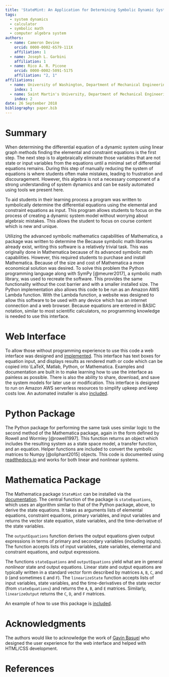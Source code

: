 ```yaml
---
title: 'StateMint: An Application for Determining Symbolic Dynamic System Models using Linear Graph Methods'
tags:
  - system dynamics
  - calculator
  - symbolic math
  - computer algebra system
authors:
  - name: Cameron Devine
    orcid: 0000-0002-6579-111X
    affiliation: 1
  - name: Joseph L. Garbini
    affiliation: 1
  - name: Rico A. R. Picone
    orcid: 0000-0002-5091-5175
    affiliation: "2, 1"
affiliations:
  - name: University of Washington, Department of Mechanical Engineering
    index: 1
  - name: Saint Martin's University, Department of Mechanical Engineering
    index: 2
date: 26 September 2018
bibliography: paper.bib
---
```


# Summary

When determining the differential equation of a dynamic system using linear graph methods finding the elemental and constraint equations is the first step.
The next step is to algebraically eliminate those variables that are not state or input variables from the equations until a minimal set of differential equations remains.
During this step of manually reducing the system of equations is where students often make mistakes, leading to frustration and discouragement.
However, this algebra is not a necessary component of a strong understanding of system dynamics and can be easily automated using tools we present here.


To aid students in their learning process a program was written to symbolically determine the differential equations using the elemental and constraint equations as input.
This program allows students to focus on the process of creating a dynamic system model without worrying about algebraic mistakes.
This allows the student to focus on course content which is new and unique.

Utilizing the advanced symbolic mathematics capabilities of Mathematica, a package was written to determine the 
Because symbolic math libraries already exist, writing this software is a relatively trivial task.
This was originally done in Mathematica because of its advanced symbolic math capabilities.
However, this required students to purchase and install Mathematica.
Because of the size and cost of Mathematica a more economical solution was desired.
To solve this problem the Python programming language along with SymPy [@meurer2017], a symbolic math library, was used to recreate the software.
This provides the same functionality without the cost barrier and with a smaller installed size.
The Python implementation also allows this code to be run as an Amazon AWS Lambda function.
With the Lambda function, a website was designed to allow this software to be used with any device which has an internet connection and a web browser.
Because equations are entered in BASIC notation, similar to most scientific calculators, no programming knowledge is needed to use this interface.

# Web Interface

To allow those without programming experience to use this code a web interface was designed and [implemented](http://statum.camerondevine.me/).
This interface has text boxes for equation input, and displays results as rendered math or code which can be copied into \LaTeX, Matlab, Python, or Mathematica.
Examples and documentation are built in to make learning how to use the interface as painless as possible.
There is also the ability to share, download, and save the system models for later use or modification.
This interface is designed to run on Amazon AWS serverless resources to simplify upkeep and keep costs low.
An automated installer is also [included](https://github.com/CameronDevine/Statum/tree/master/web).

# Python Package

The Python package for performing the same task uses similar logic to the second method of the Mathematica package, again in the form defined by Rowell and Wormley [@rowell1997].
This function returns an object which includes the resulting system as a state space model, a transfer function, and an equation.
Helper functions are included to convert the symbolic matrices to Numpy [@oliphant2015] objects.
This code is documented using [readthedocs.io](https://statum.readthedocs.io/en/latest/) and works for both linear and nonlinear systems.

# Mathematica Package

The Mathematica package `StateMint` can be installed via the [documentation](https://github.com/CameronDevine/Statum/blob/master/mathematica/README.md). The central function of the package is `stateEquations`, which uses an algorithm similar to that of the Python package, above, to derive the state equations. It takes as arguments lists of elemental equations, constraint equations, primary variables, and input variables and returns the vector state equation, state variables, and the time-derivative of the state variables.

The `outputEquations` function derives the output equations given output expressions in terms of primary and secondary variables (including inputs). The function accepts lists of input variables, state variables, elemental and constraint equations, and output expressions.

The functions `stateEquations` and `outputEquations` yield what are in general *nonlinear* state and output equations. Linear state and output equations are typically written in a standard vector form described by matrices `A`, `B`, `C`, and `D` (and sometimes `E` and `F`). The `linearizeState` function accepts lists of input variables, state variables, and the time-derivatives of the state vector (from `stateEquations`) and returns the `A`, `B`, and `E` matrices. Similarly, `linearizeOutput` returns the `C`, `D`, and `F` matrices.

An example of how to use this package is [included](https://github.com/CameronDevine/Statum/blob/master/mathematica/Example.nb).

# Acknowledgments

The authors would like to acknowledge the work of [Gavin Basuel](https://www.gavinbasuel.com/) who designed the user experience for the web interface and helped with HTML/CSS development.

# References

<!--stackedit_data:
eyJkaXNjdXNzaW9ucyI6eyJTUjhYckl2em11VWpGY1paIjp7In
N0YXJ0Ijo2NjUsImVuZCI6ODIwLCJ0ZXh0IjoiV2hlbiBkZXRl
cm1pbmluZyB0aGUgZGlmZmVyZW50aWFsIGVxdWF0aW9uIG9mIG
EgZHluYW1pYyBzeXN0ZW0gdXNpbmcgbGluZWFyIGdyYeKApiJ9
LCJleVB3U3hGS1pTN3ViaWxuIjp7InN0YXJ0IjoxMTM3LCJlbm
QiOjExMzcsInRleHQiOiJXaGVuIGxlYXJuaW5nIHN5c3RlbSBk
eW5hbWljcywgc3R1ZGVudHMgd29yayBtYW55IHByb2JsZW1zIG
FzIGEgcGFydCBvZiB0aGVpciBj4oCmIn0sImtJdEwxUVZCSEl5
a21UQnQiOnsic3RhcnQiOjEyOTIsImVuZCI6MTQ2MywidGV4dC
I6IlRvIGFpZCBzdHVkZW50cyBpbiB0aGVpciBsZWFybmluZyBw
cm9jZXNzIGEgcHJvZ3JhbSB3YXMgd3JpdHRlbiB0byBzeW1ib2
xpY2FsbHnigKYifSwiSDVBV2V4YUM4emxYYjIxTyI6eyJzdGFy
dCI6MTc4NSwiZW5kIjoxODgzLCJ0ZXh0IjoiQmVjYXVzZSBzeW
1ib2xpYyBtYXRoIGxpYnJhcmllcyBhbHJlYWR5IGV4aXN0LCB3
cml0aW5nIHRoaXMgc29mdHdhcmUgaXMgYSByZWxhdOKApiJ9LC
J3RUc2Vnc4a1F3WnBoVzYzIjp7InN0YXJ0IjoxOTA0LCJlbmQi
OjE5MDgsInRleHQiOiJkb25lIn0sIlF3TER2M0gzQk1QTFVMNT
AiOnsic3RhcnQiOjE5OTAsImVuZCI6MTk5OCwidGV4dCI6InJl
cXVpcmVkIn0sInBSS1Rpbm9LZ3NXN1Z0MkgiOnsic3RhcnQiOj
IwNjAsImVuZCI6MjA3MywidGV4dCI6InNpemUgYW5kIGNvc3Qi
fSwicngyTHVtZGNLVkVpMmZVSyI6eyJzdGFydCI6MjI0NCwiZW
5kIjoyMjQ4LCJ0ZXh0IjoidXNlZCJ9LCJFVVJPRjRhRjdCQjd0
OERKIjp7InN0YXJ0Ijo0MTUyLCJlbmQiOjQyNDIsInRleHQiOi
JbZG9jdW1lbnRhdGlvbl0oKSJ9LCJmV2VvaXd6ZWhFZVI1Q1Nx
Ijp7InN0YXJ0IjoyNjQ4LCJlbmQiOjI2NjIsInRleHQiOiJCQV
NJQyBub3RhdGlvbiJ9fSwiY29tbWVudHMiOnsiUnlMamsycUxj
cjhEczhKZCI6eyJkaXNjdXNzaW9uSWQiOiJTUjhYckl2em11VW
pGY1paIiwic3ViIjoiZ286MTAyOTA1NDM1NTMwODk2NDc0ODAw
IiwidGV4dCI6IkknbSBhIGJpZyBiZWxpZXZlciB0aGF0IHlvdX
IgZmlyc3Qgc2VudGVuY2Ugc2hvdWxkIHRyeSB0byBjb252ZXkg
dGhlIG1haW4gcG9pbnQgb2YgeW91ciBwYXBlci4gVGhpcyBpcy
Btb3JlIG9mIGFuIFwiaW50cm9kdWN0aW9uXCIgc2VjdGlvbiBz
ZW50ZW5jZSwgYXMgYXJlIHRob3NlIHRoYXQgZm9sbG93IGl0Li
BQZXJoYXBzIHRoaXMgKmlzKiBlZmZlY3RpdmVseSB0aGUgaW50
cm9kdWN0aW9uIGFuZCB0aGVyZSdzIGEgc2VwYXJhdGUgYWJzdH
JhY3QgLi4uIGlmIHNvLCB0aGF0J3MgZmluZS4iLCJjcmVhdGVk
IjoxNTQzNzE5MTAyODMwfSwiemRod2NNWmllRFdySXBrQyI6ey
JkaXNjdXNzaW9uSWQiOiJTUjhYckl2em11VWpGY1paIiwic3Vi
IjoiZ286MTAyOTA1NDM1NTMwODk2NDc0ODAwIiwidGV4dCI6Ik
knbSBnb2luZyB0byBjb250aW51ZSBjb21tZW50aW5nIGFzIGlm
IHRoaXMgdGV4dCBpcyBwcmVjZWRlZCBieSBhbiBhYnN0cmFjdC
BvZiBzb21lIHNvcnQuIiwiY3JlYXRlZCI6MTU0MzcxOTIwMTgw
OH0sInViZHFOaFdTbXRHVWtTV2UiOnsiZGlzY3Vzc2lvbklkIj
oiZXlQd1N4RktaUzd1YmlsbiIsInN1YiI6ImdvOjEwMjkwNTQz
NTUzMDg5NjQ3NDgwMCIsInRleHQiOiJJIHRoaW5rIGFkZGluZy
BhIHBocmFzZSB0byB0aGUgcHJlY2VkaW5nIHNlbnRlbmNlIGNv
dWxkIGNhcHR1cmUgd2hhdCB5b3UncmUgdHJ5aW5nIHRvIHNheS
wgaGVyZS4gU29tZXRoaW5nIGxpa2UgXCIuLi4gbWFrZSBtaXN0
YWtlcywgd2hpY2ggbGVhZCB0byBmcnVzdHJhdGlvbiBhbmQgZG
lzY291cmFnZW1lbnQgd2hlbiBtYW51YWxseSByZWR1Y2luZyB0
aGUgc3lzdGVtIG9mIGVxdWF0aW9ucy5cIiIsImNyZWF0ZWQiOj
E1NDM3MTk2MTA2ODd9LCI0QnJjTmpzRGx4U2JMbE02Ijp7ImRp
c2N1c3Npb25JZCI6ImtJdEwxUVZCSEl5a21UQnQiLCJzdWIiOi
JnbzoxMDI5MDU0MzU1MzA4OTY0NzQ4MDAiLCJ0ZXh0IjoiV2Ug
Y2FuIG5vdyBiZSBtb3JlIHNwZWNpZmljLCBoZXJlLiBXZSBoYX
ZlIGFscmVhZHkgaW50cm9kdWNlZCB0aGUgZXF1YXRpb25zIGFu
ZCB0aGUgdGFzayBvZiBhdXRvbWF0aW9uLiIsImNyZWF0ZWQiOj
E1NDM3MjAwNjM2OTJ9LCJKcm1kQ3FySUhQVzZuUWNVIjp7ImRp
c2N1c3Npb25JZCI6Ikg1QVdleGFDOHpsWGIyMU8iLCJzdWIiOi
JnbzoxMDI5MDU0MzU1MzA4OTY0NzQ4MDAiLCJ0ZXh0IjoiQ29u
c2lkZXIgZ2V0dGluZyByaWQgb2YgdGhlIGV4aXN0ZW5jZSBzdG
F0ZW1lbnQgYW5kIGluc3RlYWQgZm9jdXMgb24gdGhlIGZhY3Qg
dGhhdCB3ZSAqYXBwbGllZCBleGlzdGluZyogc3ltYm9saWMgbW
F0aCBsaWJyYXJpZXMuIEFsc28gY29uc2lkZXIgY2FsbGluZyBp
dCBcIm1hdGhlbWF0aWNzXCIgYmVjYXVzZSB3ZSdyZSBmYW5jeS
IsImNyZWF0ZWQiOjE1NDM3MjAyNzU2NTl9LCJKNkc2bzg0Y0h0
V0E1dFpQIjp7ImRpc2N1c3Npb25JZCI6IndFRzZWdzhrUXdacG
hXNjMiLCJzdWIiOiJnbzoxMDI5MDU0MzU1MzA4OTY0NzQ4MDAi
LCJ0ZXh0IjoiQ29uc2lkZXIgcmVwaHJhc2luZyB0byBhdm9pZC
BcImRvbmVcIiIsImNyZWF0ZWQiOjE1NDM3MjAzMDQ5MzF9LCJ0
d1pmeUZ4SFZrNGZ2aW1EIjp7ImRpc2N1c3Npb25JZCI6IlF3TE
R2M0gzQk1QTFVMNTAiLCJzdWIiOiJnbzoxMDI5MDU0MzU1MzA4
OTY0NzQ4MDAiLCJ0ZXh0IjoiSSB0aGluayBwcmVzZW50IHRlbn
NlIGlzIGJldHRlciBzaW5jZSB3ZSdyZSBzdGlsbCByZWxlYXNp
bmcgYSBNTUEgcGFja2FnZSIsImNyZWF0ZWQiOjE1NDM3MjAzMz
M1NDh9LCJrblpJUnlsN1JyRVhVVDM2Ijp7ImRpc2N1c3Npb25J
ZCI6InBSS1Rpbm9LZ3NXN1Z0MkgiLCJzdWIiOiJnbzoxMDI5MD
U0MzU1MzA4OTY0NzQ4MDAiLCJ0ZXh0IjoiSSB0aGluayBwZXJo
YXBzIHRoZSBtb3N0IGltcG9ydGFudCBhc3BlY3QgaXMgdGhhdC
BpdCByZXF1aXJlcyBzdHVkZW50cyB0byBsZWFybiBhIG5ldyBz
b2Z0d2FyZSBzeXN0ZW0gLi4uIHdoaWNoIG1vcmUgdGhhbiBvdX
R3ZWlnaHMgdGhlIGFkdmFudGFnZXMgZm9yIG1vc3Qgb2YgdGhl
IHN0dWRlbnRzIC4uLiB5b3VyIHdlYiBhcHAgbGV0cyB0aGVtIG
dldCBzdGFydGVkIHdpdGhvdXQgbGVhcm5pbmcgTU1BIiwiY3Jl
YXRlZCI6MTU0MzcyMDQ0NTY3OH0sIjRveHJSc2hGSWljTTJFT0
8iOnsiZGlzY3Vzc2lvbklkIjoicngyTHVtZGNLVkVpMmZVSyIs
InN1YiI6ImdvOjEwMjkwNTQzNTUzMDg5NjQ3NDgwMCIsInRleH
QiOiJJdCdzIGJlc3QgdG8gYXZvaWQgXCJ1c2VkXCIgLi4uIGFu
ZCBldmVuIGJldHRlciB0byBhdm9pZCB0aGUgcGhyYXNpbmcgdG
hhdCBsZWFkIHRvIGl0LiBFLmcuIHRoaXMgc2VudGVuY2UgY291
bGQgYmUgXCJGb3IgdGhlc2UgcmVhc29ucywgYSB2ZXJzaW9uIG
9mIHRoZSBzb2Z0d2FyZSB3cml0dGVuIGluIHRoZSBQeXRob24g
Li4uLlwiIiwiY3JlYXRlZCI6MTU0MzcyMDY2NTkwNn0sIkV1aU
RhWGs5blhlZW1HalIiOnsiZGlzY3Vzc2lvbklkIjoiRVVST0Y0
YUY3QkI3dDhESiIsInN1YiI6ImdvOjEwMjkwNTQzNTUzMDg5Nj
Q3NDgwMCIsInRleHQiOiJJJ20gYWZyYWlkIHRvIGhhcmRjb2Rl
IHRoZSB1cmwsIGVzcGVjaWFsbHkgaWYgd2UncmUgY2hhbmdpbm
cgdG8gU3RhdGVNaW50IC4uLiIsImNyZWF0ZWQiOjE1NDM3NzY4
MjAyMTV9LCI2Qk40YzVtd3JVaUZnYkVCIjp7ImRpc2N1c3Npb2
5JZCI6IkVVUk9GNGFGN0JCN3Q4REoiLCJzdWIiOiJnaDoxMDM5
NDg5NiIsInRleHQiOiJXaGVuIEkgY2hhbmdlZCB0aGUgbmFtZS
BsYXN0IHRpbWUgSSBkaWQgYSB0ZXh0IHNlYXJjaCBpbiBhbGwg
ZmlsZXMgZm9yIFN0YXRlTW9kZWxSbkQuIFdoZW4gSSBjaGFuZ2
UgdG8gU3RhdGVNaW50IEkgY2FuIHNpbXBseSBzZWFyY2ggZm9y
IGFueSBmaWxlcyB3aGljaCBpbmNsdWRlIGVpdGhlciBTdGF0ZU
1vZGVsUm5EIG9yIFN0YXR1bSBhbmQgY2hhbmdlIHRob3NlLiIs
ImNyZWF0ZWQiOjE1NDM4ODIwMTM4MzB9LCJvRTlJQU5sSVE1TV
p2aEFlIjp7ImRpc2N1c3Npb25JZCI6ImZXZW9pd3plaEVlUjVD
U3EiLCJzdWIiOiJnaDoxMDM5NDg5NiIsInRleHQiOiJTaG91bG
Qgd2UgY2l0ZSBCQVNJQyBub3RhdGlvbj8gSSBmb3VuZCBpdCBv
biBXaWtpcGVkaWEsXG5odHRwczovL2VuLndpa2lwZWRpYS5vcm
cvd2lraS9DYWxjdWxhdG9yX2lucHV0X21ldGhvZHMjQkFTSUNf
bm90YXRpb24iLCJjcmVhdGVkIjoxNTQzODk3MzMzNzkzfX0sIm
hpc3RvcnkiOlstMTc4MjYwNDM4NywyMTAxOTI0Njg1LDYwMjA3
OTc4MCwxMDg1MzA3MzgyLC0xNDUxNzc5NDIzLC0xMDA5OTU4MD
I3LDQ4NDI0ODIxOCwxMTMyMjIzODkzLC01NjAzODcyNTUsLTMz
MjYyMTcwNiwxNjgyNTMwNDkzLC0xNDkyOTA5NTcsNDIzNjYwMT
EsLTI1Njk2NTgzNywtMTIwMTkxMDQ1MiwyMDk4Nzc1OTYwXX0=

-->